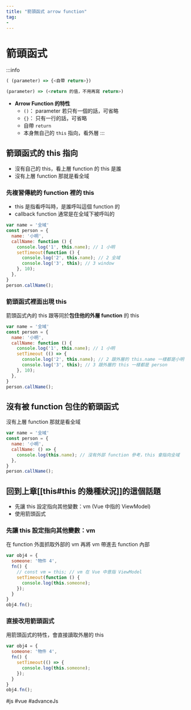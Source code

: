 ```yaml
---
title: "箭頭函式 arrow function"
tag: 
- 
---
```

# 箭頭函式
:::info

```js
( (parameter) => {<自帶 return>})
```
```js
(parameter) => (<return 的值，不用再寫 return>)
```
- **Arrow Function 的特性**
    - `()`： parameter 若只有一個的話，可省略
    - `{}`： 只有一行的話，可省略
    - 自帶 `return`
    - 本身無自己的 `this` 指向，看外層
:::


## 箭頭函式的 this 指向
- 沒有自己的 this，看上層 function 的 this 是誰
- 沒有上層 function 那就是看全域

### 先複習傳統的 function 裡的 this
- this 是指看呼叫時，是誰呼叫這個 function 的
- callback function 通常是在全域下被呼叫的
```js
var name = '全域'
const person = {
  name: '小明',
  callName: function () { 
    console.log('1', this.name); // 1 小明
    setTimeout(function () {
      console.log('2', this.name); // 2 全域
      console.log('3', this); // 3 window
    }, 10);
  },
}
person.callName(); 
```

### 箭頭函式裡面出現 this
箭頭函式內的 this 跟等同於**包住他的外層 function** 的 this
```js
var name = '全域'
const person = {
  name: '小明',
  callName: function () { 
    console.log('1', this.name); // 1 小明
    setTimeout (() => {
      console.log('2', this.name); // 2 跟外層的 this.name 一樣都是小明
      console.log('3', this); // 3 跟外層的 this 一樣都是 person
    }, 10);
  },
}
person.callName(); 
```


## 沒有被 function 包住的箭頭函式
沒有上層 function 那就是看全域
```js
var name = '全域'
const person = {
  name: '小明',
  callName: () => { 
    console.log(this.name); // 沒有外部 function 參考，this 會指向全域
  },
}
person.callName();
```
## 回到上章[[this#this 的幾種狀況]]的這個話題
- 先讓 this 設定指向其他變數：vm (Vue 中指的 ViewModel)
- 使用箭頭函式

### 先讓 this 設定指向其他變數：vm 
在 function 外面抓取外部的 vm
再將 vm 帶進去 function 內部
```js
var obj4 = {
  someone: '物件 4',
  fn() {
    // const vm = this; // vm 在 Vue 中意指 ViewModel
    setTimeout(function () {
      console.log(this.someone);
    });
  }
}
obj4.fn();
```

### 直接改用箭頭函式
用箭頭函式的特性，會直接讀取外層的 this
```js 
var obj4 = {
  someone: '物件 4',
  fn() {
    setTimeout(() => {
      console.log(this.someone);
    });
  }
}
obj4.fn();
```
#js #vue #advanceJs